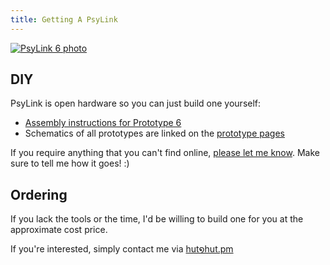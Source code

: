 ```yaml
---
title: Getting A PsyLink
---
```


[![PsyLink 6 photo](/img/blog/2021-06-24_closed.jpg)](/p6)

## DIY

PsyLink is open hardware so you can just build one yourself:

- [Assembly instructions for Prototype 6](/p6)
- Schematics of all prototypes are linked on the [prototype pages](/prototypes)

If you require anything that you can't find online, [please let me
know](https://codeberg.org/psylink/psylink/issues).  Make sure to tell me how
it goes! :)

## Ordering

If you lack the tools or the time, I'd be willing to build one for you at
the approximate cost price.

If you're interested, simply contact me via <u>hut໑hut.pm</u>
